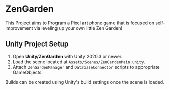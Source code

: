 # ZenGarden
This Project aims to Program a Pixel art phone game that is focused on self-improvement via leveling up your own little Zen Garden!

## Unity Project Setup

1. Open **Unity/ZenGarden** with Unity 2020.3 or newer.
2. Load the scene located at `Assets/Scenes/ZenGardenMain.unity`.
3. Attach `ZenGardenManager` and `DatabaseConnector` scripts to appropriate GameObjects.

Builds can be created using Unity's build settings once the scene is loaded.

